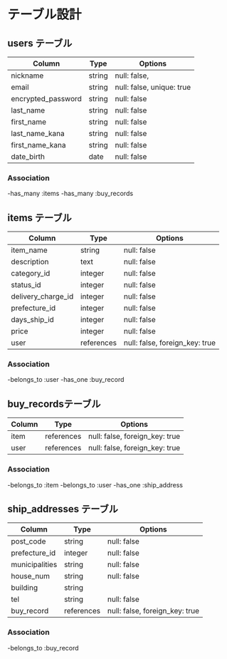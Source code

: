 # テーブル設計

## users テーブル

| Column             | Type    | Options                            |
| ------------------ | ------- | ---------------------------------- |
| nickname           | string  | null: false,                       |
| email              | string  | null: false, unique: true          |
| encrypted_password | string  | null: false                        |
| last_name          | string  | null: false                        |
| first_name         | string  | null: false                        |
| last_name_kana     | string  | null: false                        |
| first_name_kana    | string  | null: false                        |
| date_birth         | date    | null: false                        |

### Association

-has_many :items
-has_many :buy_records

## items テーブル

| Column             | Type        | Options                        |
| ------------------ | ----------- | ------------------------------ |
| item_name          | string      | null: false                    | 
| description        | text        | null: false                    | 
| category_id        | integer     | null: false                    | 
| status_id          | integer     | null: false                    | 
| delivery_charge_id | integer     | null: false                    | 
| prefecture_id      | integer     | null: false                    | 
| days_ship_id       | integer     | null: false                    | 
| price              | integer     | null: false                    | 
| user               | references  | null: false, foreign_key: true | 

### Association

-belongs_to :user
-has_one    :buy_record

## buy_recordsテーブル

| Column             | Type        | Options                        |
| ------------------ | ----------- | ------------------------------ |
| item               | references  | null: false, foreign_key: true | 
| user               | references  | null: false, foreign_key: true | 

### Association

-belongs_to :item
-belongs_to :user
-has_one    :ship_address

## ship_addresses テーブル

| Column             | Type        | Options                        |
| ------------------ | ----------- | ------------------------------ |
| post_code          | string      | null: false                    |
| prefecture_id      | integer     | null: false                    | 
| municipalities     | string      | null: false                    |
| house_num          | string      | null: false                    |
| building           | string      |                                |
| tel                | string      | null: false                    | 
| buy_record         | references  | null: false, foreign_key: true | 

### Association

-belongs_to :buy_record